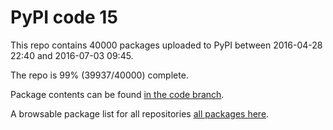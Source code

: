 # PyPI code 15

This repo contains 40000 packages uploaded to PyPI between 
2016-04-28 22:40 and 2016-07-03 09:45.

The repo is 99% (39937/40000) complete.

Package contents can be found [in the code branch](https://github.com/pypi-data/pypi-mirror-15/tree/code/packages).

A browsable package list for all repositories [all packages here](https://pypi-data.github.io/website/repositories/pypi-mirror-15).


